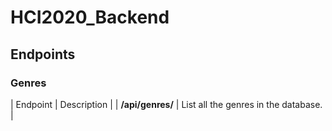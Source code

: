 # HCI2020_Backend

## Endpoints

### Genres

| Endpoint | Description |
| **/api/genres/** | List all the genres in the database. |
